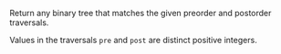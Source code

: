 Return any binary tree that matches the given preorder and postorder traversals.

Values in the traversals `pre` and `post` are distinct positive integers.